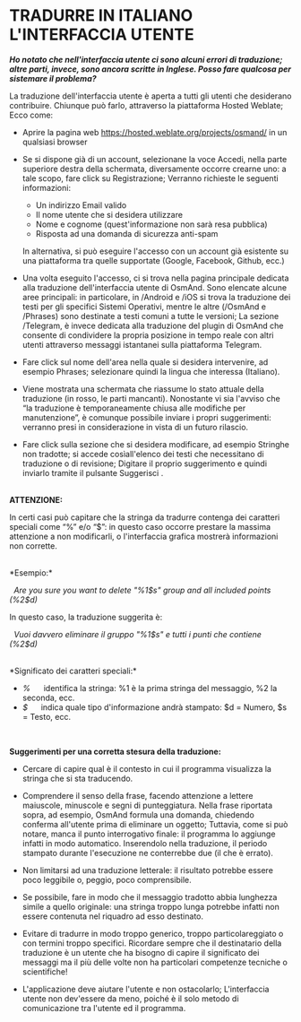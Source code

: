 # TRADURRE IN ITALIANO L'INTERFACCIA UTENTE

<b><i>Ho notato che nell'interfaccia utente ci sono alcuni errori di traduzione; altre parti, invece, sono ancora
scritte in Inglese. Posso fare qualcosa per sistemare il problema?</i></b>

La traduzione dell'interfaccia utente è aperta a tutti gli utenti che desiderano contribuire. Chiunque può farlo, attraverso la piattaforma Hosted Weblate; Ecco come:
- Aprire la pagina web https://hosted.weblate.org/projects/osmand/ in un qualsiasi browser
- Se si dispone già di un account, selezionane la voce Accedi, nella parte superiore destra della schermata, diversamente occorre crearne uno: a tale scopo, fare click su Registrazione; Verranno
richieste le seguenti informazioni:
  - Un indirizzo Email valido 
  - Il nome utente che si desidera utilizzare
  - Nome e cognome (quest'informazione non sarà resa pubblica)
  - Risposta ad una domanda di sicurezza anti-spam
  
  In alternativa, si può eseguire l'accesso con un account già esistente su una piattaforma tra quelle supportate (Google, Facebook, Github, ecc.)

- Una volta eseguito l'accesso, ci si trova nella pagina principale dedicata alla traduzione dell'interfaccia utente di OsmAnd.
Sono elencate alcune aree principali: in particolare, in /Android e /iOS si trova la traduzione dei testi per gli specifici Sistemi Operativi,
mentre le altre (/OsmAnd e /Phrases) sono destinate a testi comuni a tutte le versioni; La sezione /Telegram, è invece
dedicata alla traduzione del plugin di OsmAnd che consente di condividere la propria posizione in tempo reale con altri utenti
attraverso messaggi istantanei sulla piattaforma Telegram.

- Fare click sul nome dell'area nella quale si desidera intervenire, ad esempio Phrases; selezionare quindi la lingua che interessa (Italiano).
- Viene mostrata una schermata che riassume lo stato attuale della traduzione (in rosso, le parti mancanti). Nonostante vi sia l'avviso che “la traduzione è temporaneamente chiusa alle modifiche per
manutenzione”, è comunque possibile inviare i propri suggerimenti: verranno presi in considerazione in
vista di un futuro rilascio.

- Fare click sulla sezione che si desidera modificare, ad esempio Stringhe non tradotte; si accede cosìall'elenco dei testi che necessitano di traduzione o di revisione; Digitare il proprio suggerimento e quindi inviarlo tramite il pulsante Suggerisci . 

<br/>
<b>ATTENZIONE:</b>

In certi casi può capitare che la stringa da tradurre contenga dei caratteri speciali come “%” e/o “$”: in questo caso occorre prestare la massima attenzione a non modificarli, o l'interfaccia grafica mostrerà informazioni non corrette.

<br/>
*Esempio:*

&nbsp;&nbsp;_Are you sure you want to delete "%1$s" group and all included points (%2$d)_

In questo caso, la traduzione suggerita è:

&nbsp;&nbsp;_Vuoi davvero eliminare il gruppo "%1$s" e tutti i punti che contiene (%2$d)_

<br/>
*Significato dei caratteri speciali:*

  - _%_  &nbsp;&nbsp;&nbsp;&nbsp;   identifica la stringa: %1 è la prima stringa del messaggio, %2 la seconda, ecc.
  - _$_  &nbsp;&nbsp;&nbsp;&nbsp;   indica quale tipo d'informazione andrà stampato: $d = Numero, $s = Testo, ecc.
  
  <br/>
  
<b>Suggerimenti per una corretta stesura della traduzione:</b>

- Cercare di capire qual è il contesto in cui il programma visualizza la stringa che si sta traducendo.

- Comprendere il senso della frase, facendo attenzione a lettere maiuscole, minuscole e segni di punteggiatura. Nella frase riportata sopra, ad esempio, OsmAnd formula una domanda, chiedendo conferma all'utente prima di eliminare un oggetto; Tuttavia, come si può notare, manca il punto interrogativo finale: il programma lo aggiunge infatti in modo automatico. Inserendolo nella traduzione, il periodo stampato durante l'esecuzione ne conterrebbe due (il che è errato).

- Non limitarsi ad una traduzione letterale: il risultato potrebbe essere poco leggibile o, peggio, poco comprensibile.

- Se possibile, fare in modo che il messaggio tradotto abbia lunghezza simile a quello originale: una stringa troppo lunga potrebbe infatti non essere contenuta nel riquadro ad esso destinato.

- Evitare di tradurre in modo troppo generico, troppo particolareggiato o con termini troppo specifici. Ricordare sempre che il destinatario della traduzione è un utente che ha bisogno di capire il significato dei messaggi ma il più delle volte non ha particolari competenze tecniche o scientifiche!

- L'applicazione deve aiutare l'utente e non ostacolarlo; L'interfaccia utente non dev'essere da
meno, poiché è il solo metodo di comunicazione tra l'utente ed il programma.

